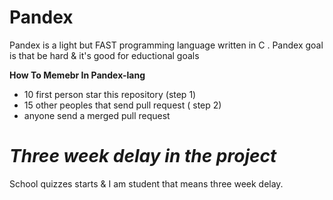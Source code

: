 # Pandex
Pandex is a light but FAST programming language written in C . Pandex goal is that be hard &amp; it's good for eductional goals 

**How To Memebr In Pandex-lang**
* 10 first person star this repository (step 1)
* 15 other peoples that send pull request ( step 2)
* anyone send a merged pull request

# ***Three week delay in the project***

School quizzes starts & I am student that means three week delay.
